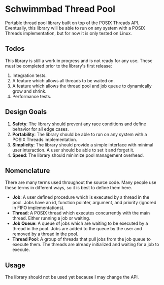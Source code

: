 # Schwimmbad Thread Pool
Portable thread pool library built on top of the POSIX Threads API. Eventually, this library will be able to run on any system with a POSIX Threads implementation, but for now it is only tested on Linux.
## Todos
This library is still a work in progress and is not ready for any use. These must be completed prior to the library's first release:
1. Integration tests.
2. A feature which allows all threads to be waited on.
3. A feature which allows the thread pool and job queue to dynamically grow and shrink.
4. Performance tests.
## Design Goals
1. **Safety**: The library should prevent any race conditions and define behavior for all edge cases.
2. **Portability**: The library should be able to run on any system with a POSIX Threads implementation.
3. **Simplicity**: The library should provide a simple interface with minimal user interaction. A user should be able to set it and forget it.
4. **Speed**: The library should minimize pool management overhead.
## Nomenclature
There are many terms used throughout the source code. Many people use these terms in different ways, so it is best to define them here.
- **Job**: A user defined procedure which is executed by a thread in the pool. Jobs have an id, function pointer, argument, and priority (ignored in FIFO implementations).
- **Thread**: A POSIX thread which executes concurrently with the main thread. Either running a job or waiting.
- **Job Queue**: A queue of jobs which are waiting to be executed by a thread in the pool. Jobs are added to the queue by the user and removed by a thread in the pool.
- **Thread Pool**: A group of threads that pull jobs from the job queue to execute them. The threads are already initialized and waiting for a job to execute.
## Usage
The library should not be used yet because I may change the API.

